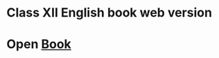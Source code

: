 # Class XII English book web version
# Open [Book](https://codeAbinash.github.io/English-Book-XII-WB/)